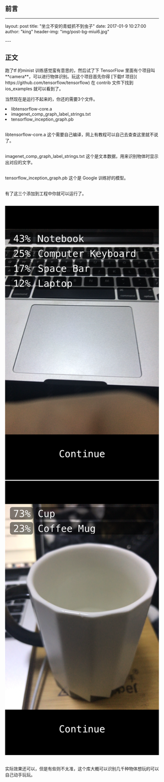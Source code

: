 
## 前言

---
layout:     post
title:      "坐立不安的青蛙抓不到虫子"
date:       2017-01-9 10:27:00
author:     "king"
header-img: "img/post-bg-miui6.jpg"
<p id = "build"></p>
---

## 正文

<div>
跑了tf 的minist 训练感觉蛮有意思的，然后试了下 TensorFlow 里面有个项目叫 **camera**，可以进行物体识别。玩这个项目首先你得 [下载tf 项目]( https://github.com/tensorflow/tensorflow) 在 contrib 文件下找到 ios_examples 就可以看到了。

当然现在是运行不起来的，你还的需要3个文件。<br>
<li> libtensorflow-core.a
<li> imagenet_comp_graph_label_strings.txt
<li> tensorflow_inception_graph.pb

<br>libtensorflow-core.a 这个需要自己编译，网上有教程可以自己去查查这里就不说了。

<br>imagenet_comp_graph_label_strings.txt 这个是文本数据，用来识别物体时显示出对应的文字。

<br>tensorflow_inception_graph.pb 这个是 Google 训练好的模型。

<br>有了这三个添加到工程中你就可以运行了。

<br>![IMG_9713.PNG](./IMG_9713.PNG)
<br>![IMG_9714.PNG](./IMG_9714.PNG)

<br>实际效果还可以，但是有些则不太准，这个库大概可以识别几千种物体想玩的可以自己动手玩玩。
</div>



 